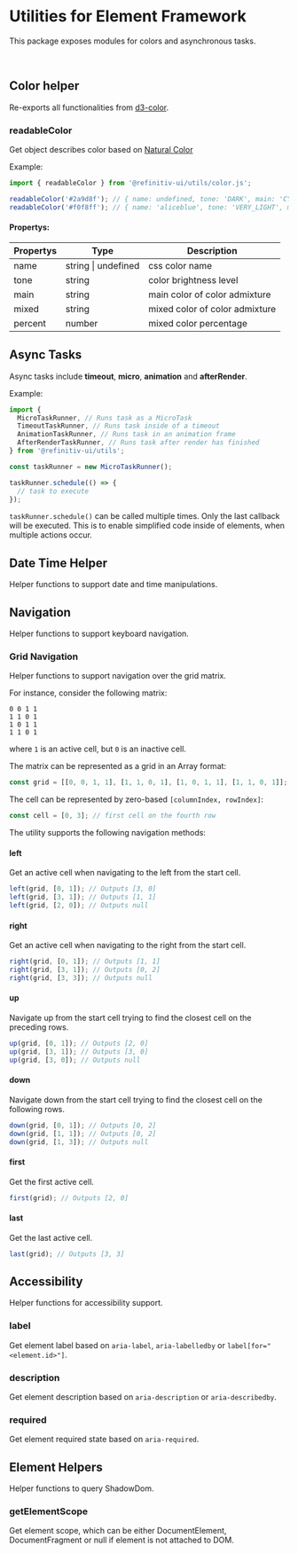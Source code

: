 # Utilities for Element Framework

This package exposes modules for colors and asynchronous tasks.

<br>

## Color helper

Re-exports all functionalities from [d3-color](https://www.npmjs.com/package/d3-color).

### readableColor
Get object describes color based on [Natural Color](https://www.w3schools.com/colors/colors_ncol.asp)

Example:

```javascript
import { readableColor } from '@refinitiv-ui/utils/color.js';

readableColor('#2a9d8f'); // { name: undefined, tone: 'DARK', main: 'CYAN', mixed: 'GREEN', percent: 12 }
readableColor('#f0f8ff'); // { name: 'aliceblue', tone: 'VERY_LIGHT', main: 'CYAN', mixed: 'BLUE', percent: 47 }
```

#### Propertys:

| Propertys |      Type   |            Description         |
| ----      | ----------- | ------------------------------ |
| name      |   string \| undefined | css color name       |  
| tone      |   string    | color brightness level         |
| main      |   string    | main color of color admixture  |
| mixed     |   string    | mixed color of color admixture |
| percent   |   number    | mixed color percentage         |

## Async Tasks

Async tasks include **timeout**, **micro**, **animation** and **afterRender**.

Example:

```js
import {
  MicroTaskRunner, // Runs task as a MicroTask
  TimeoutTaskRunner, // Runs task inside of a timeout
  AnimationTaskRunner, // Runs task in an animation frame
  AfterRenderTaskRunner, // Runs task after render has finished
} from '@refinitiv-ui/utils';

const taskRunner = new MicroTaskRunner();

taskRunner.schedule(() => {
  // task to execute
});
```

`taskRunner.schedule()` can be called multiple times. Only the last callback will be executed.
This is to enable simplified code inside of elements, when multiple actions occur.

## Date Time Helper
Helper functions to support date and time manipulations.

## Navigation
Helper functions to support keyboard navigation.

### Grid Navigation
Helper functions to support navigation over the grid matrix.

For instance, consider the following matrix:

```text
0 0 1 1
1 1 0 1
1 0 1 1
1 1 0 1
```

where `1` is an active cell, but `0` is an inactive cell.

The matrix can be represented as a grid in an Array format:

```javascript
const grid = [[0, 0, 1, 1], [1, 1, 0, 1], [1, 0, 1, 1], [1, 1, 0, 1]];
```

The cell can be represented by zero-based `[columnIndex, rowIndex]`:

```javascript
const cell = [0, 3]; // first cell on the fourth row
```

The utility supports the following navigation methods:

#### left
Get an active cell when navigating to the left from the start cell.

```javascript
left(grid, [0, 1]); // Outputs [3, 0]
left(grid, [3, 1]); // Outputs [1, 1]
left(grid, [2, 0]); // Outputs null
```

#### right
Get an active cell when navigating to the right from the start cell.

```javascript
right(grid, [0, 1]); // Outputs [1, 1]
right(grid, [3, 1]); // Outputs [0, 2]
right(grid, [3, 3]); // Outputs null
```

#### up
Navigate up from the start cell trying to find the closest cell on the preceding rows.

```javascript
up(grid, [0, 1]); // Outputs [2, 0]
up(grid, [3, 1]); // Outputs [3, 0]
up(grid, [3, 0]); // Outputs null
```

#### down
Navigate down from the start cell trying to find the closest cell on the following rows.

```javascript
down(grid, [0, 1]); // Outputs [0, 2]
down(grid, [1, 1]); // Outputs [0, 2]
down(grid, [1, 3]); // Outputs null
```

#### first
Get the first active cell.

```javascript
first(grid); // Outputs [2, 0]
```

#### last
Get the last active cell.

```javascript
last(grid); // Outputs [3, 3]
```

## Accessibility
Helper functions for accessibility support.

### label
Get element label based on `aria-label`, `aria-labelledby` or `label[for="<element.id>"]`.

### description
Get element description based on `aria-description` or `aria-describedby`.

### required
Get element required state based on `aria-required`.

## Element Helpers
Helper functions to query ShadowDom.

### getElementScope
Get element scope, which can be either DocumentElement, DocumentFragment or null if element is not attached to DOM.
